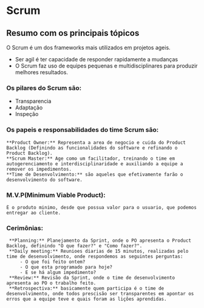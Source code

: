 # Scrum

## Resumo com os principais tópicos

O Scrum é um dos frameworks mais utilizados em projetos ageis.

 - Ser agil é ter capacidade de responder rapidamente a mudanças
 - O Scrum faz uso de equipes pequenas e multidisciplinares para produzir melhores resultados.

### Os pilares do Scrum são:
 - Transparencia
 - Adaptação
 - Inspeção
### Os papeis e responsabilidades do time Scrum são:
	**Product Owner:** Representa a area de negocio e cuida do Product Backlog (Definindo as funcionalidades do software e refinando o Product Backlog).
	**Scrum Master:** Age como um facilitador, treinando o time em autogerenciamento e interdisciplinaridade e auxiliando a equipe a remover os impedimentos.
	**Time de Desenvolvimento:** são aqueles que efetivamente farão o desenvolvimento do software.
 
### M.V.P(Minimum Viable Product): 
	É o produto minimo, desde que possua valor para o usuario, que podemos entregar ao cliente.

### Cerimônias:
	 **Planning:** Planejamento da Sprint, onde o PO apresenta o Product Backlog, definindo "O que fazer?" e "Como fazer?".
	 **Daily meeting:** Reunioes diarias de 15 minutos, realizadas pelo time de desenvolvimento, onde respondemos as seguintes perguntas:
		 - O que foi feito ontem?
		 - O que esta programado para hoje?
		 - E se há algum impedimento?
	 **Review:** Revisão da Sprint, onde o time de desenvolvimento apresenta ao PO o trabalho feito.
	 **Retrospectiva:** basicamente quem participa é o time de desenvolvimento, onde todos prescisão ser transparentes em apontar os erros que a equipe teve e quais foram as lições aprendidas.
